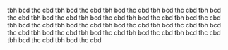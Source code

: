 tbh bcd thc cbd tbh bcd thc cbd  tbh bcd thc cbd tbh bcd thc cbd tbh bcd thc cbd tbh bcd thc cbd  tbh bcd thc cbd tbh bcd thc cbd tbh bcd thc cbd tbh bcd thc cbd  tbh bcd thc cbd tbh bcd thc cbd tbh bcd thc cbd tbh bcd thc cbd  tbh bcd thc cbd tbh bcd thc cbd tbh bcd thc cbd tbh bcd thc cbd  tbh bcd thc cbd tbh bcd thc cbd 
